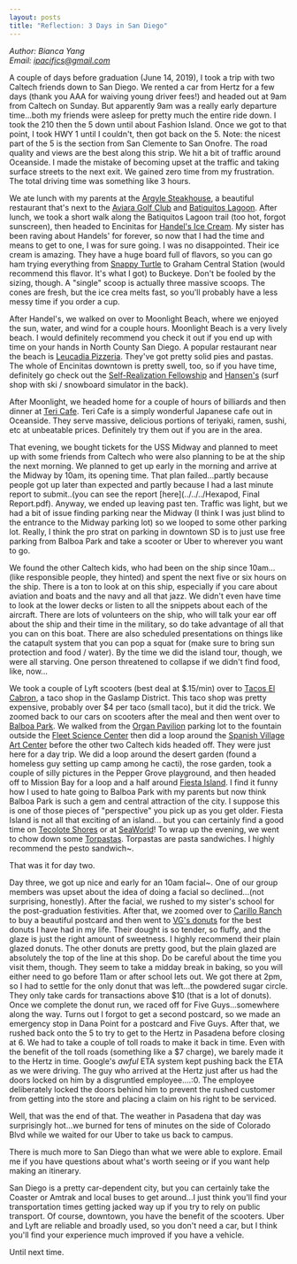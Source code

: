 ```yaml
---
layout: posts
title: "Reflection: 3 Days in San Diego"
---
```

*Author: Bianca Yang*<br>
*Email: <a href="mailto:ipacifics@gmail.com?subject=Hello from the XDRT Blog">ipacifics@gmail.com</a>*<br>

A couple of days before graduation (June 14, 2019), I took a trip with two Caltech friends down to 
San Diego. We rented a car from Hertz for a few days (thank you AAA for waiving young driver fees!)
and headed out at 9am from Caltech on Sunday. But apparently 9am was a really early departure 
time...both my friends were asleep for pretty much the entire ride down. I took the 210 then the 5
down until about Fashion Island. Once we got to that point, I took HWY 1 until I couldn't, then 
got back on the 5. Note: the nicest part of the 5 is the section from San Clemente to San Onofre. 
The road quality and views are the best along this strip. We hit a bit of traffic around Oceanside. 
I made the mistake of becoming upset at the traffic and taking surface streets to the next exit. We 
gained zero time from my frustration. The total driving time was something like 3 hours. 

We ate lunch with my parents at the [Argyle Steakhouse](http://www.argylesteakhouse.com/), a 
beautiful restaurant that's next to the [Aviara Golf Club](http://www.golfaviara.com/) and 
[Batiquitos Lagoon](http://www.batiquitosfoundation.org/). After lunch, we took a short walk along 
the Batiquitos Lagoon trail (too hot, forgot sunscreen), then headed to Encinitas for [Handel's 
Ice Cream](https://handelsicecream.com/). My sister has been raving about Handels' for forever, 
so now that I had the time and means to get to one, I was for sure going. I was no disappointed. 
Their ice cream is amazing. They have a huge board full of flavors, so you can go ham trying 
everything from [Snappy Turtle](https://www.yelp.com/biz_photos/handels-homemade-ice-cream-encinitas?select=RjYUiJxbogLXBAFkyMPmdQ) to Graham Central Station (would recommend this flavor. It's what 
I got) to Buckeye. Don't be fooled by the sizing, though. A "single" scoop is actually three 
massive scoops. The cones are fresh, but the ice crea melts fast, so you'll probably have a less 
messy time if you order a cup.

After Handel's, we walked on over to Moonlight Beach, where we enjoyed the sun, water, and wind 
for a couple hours. Moonlight Beach is a very lively beach. I would definitely recommend you check 
it out if you end up with time on your hands in North County San Diego. A popular restaurant near 
the beach is [Leucadia Pizzeria](https://leucadiapizza.com/). They've got pretty solid pies and 
pastas. The whole of Encinitas downtown is pretty swell, too, so if you have time, definitely go 
check out the [Self-Realization Fellowship](http://www.encinitastemple.org/visiting/) and 
[Hansen's](https://www.hansensurf.com/) (surf shop with ski / snowboard simulator in the back). 

After Moonlight, we headed home for a couple of hours of billiards and then dinner at 
[Teri Cafe](http://tericafe.com/). Teri Cafe is a simply wonderful Japanese cafe out in Oceanside. 
They serve massive, delicious portions of teriyaki, ramen, sushi, etc at unbeatable prices. 
Definitely try them out if you are in the area. 

That evening, we bought tickets for the USS Midway and planned to meet up with some friends from 
Caltech who were also planning to be at the ship the next morning. We planned to get up early in 
the morning and arrive at the Midway by 10am, its opening time. That plan failed...partly because 
people got up later than expected and partly because I had a last minute report to submit..(you can 
see the report [here](../../../Hexapod, Final Report.pdf). Anyway, we ended up leaving past ten. 
Traffic was light, but we had a bit of issue finding parking near the Midway (I think I was just 
blind to the entrance to the Midway parking lot) so we looped to some other parking lot. Really, 
I think the pro strat on parking in downtown SD is to just use free parking from Balboa Park
and take a scooter or Uber to wherever you want to go. 

We found the other Caltech kids, who had been on the ship since 10am...(like responsible people, 
they hinted) and spent the next five or six hours on the ship. There is a ton to look at on this 
ship, especially if you care about aviation and boats and the navy and all that jazz. We didn't 
even have time to look at the lower decks or listen to all the snippets about each of the aircraft.
There are lots of volunteers on the ship, who will talk your ear off about the ship and their time 
in the military, so do take advantage of all that you can on this boat. There are also scheduled 
presentations on things like the catapult system that you can pop a squat for (make sure to bring 
sun protection and food / water). By the time we did the island tour, though, we were all starving. 
One person threatened to collapse if we didn't find food, like, now...

We took a couple of Lyft scooters (best deal at $.15/min) over to 
[Tacos El Cabron](http://www.elcabron.net/), a taco shop in the Gaslamp District. 
This taco shop was pretty expensive, probably over $4 per taco (small taco), 
but it did the trick. We zoomed back to our cars on scooters after the meal and then went over 
to [Balboa Park](https://www.balboapark.org/). We walked from the 
[Organ Pavilion](https://www.balboapark.org/performing-arts/spreckels-organ) parking lot to the 
fountain outside the [Fleet Science Center](https://www.sandiego.gov/park-and-recreation/parks/regional/missionbay/fiestaisland) 
then did a loop around the [Spanish Village Art Center](https://spanishvillageart.com/) before the 
other two Caltech kids headed off. They were just here for a day trip. We did a loop around the 
desert garden (found a homeless guy setting up camp among he cacti), the rose garden, took a couple 
of silly pictures in the Pepper Grove playground, and then headed off to Mission Bay for a loop and 
a half around [Fiesta Island](https://www.sandiego.gov/park-and-recreation/parks/regional/missionbay/fiestaisland). 
I find it funny how I used to hate going to Balboa Park with my parents but now think Balboa Park 
is such a gem and central attraction of the city. I suppose this is one of those pieces of 
"perspective" you pick up as you get older. Fiesta Island is not all that exciting of an island...
but you can certainly find a good time on 
[Tecolote Shores](https://www.californiabeaches.com/beach/tecolote-shores-park-on-mission-bay/) or 
at [SeaWorld](https://www.californiabeaches.com/beach/tecolote-shores-park-on-mission-bay/)! To 
wrap up the evening, we went to chow down some [Torpastas](https://www.torpasta.com/). Torpastas
are pasta sandwiches. I highly recommend the pesto sandwich~. 

That was it for day two. 

Day three, we got up nice and early for an 10am facial~. One of our group members was upset about 
the idea of doing a facial so declined...(not surprising, honestly). After the facial, we rushed 
to my sister's school for the post-graduation festivities. After that, we zoomed over to 
[Carillo Ranch](http://carrillo-ranch.org/) to buy a beautiful postcard and then went to [VG's 
donuts](http://carrillo-ranch.org/) for the best donuts I have had in my life. Their dought is 
so tender, so fluffy, and the glaze is just the right amount of sweetness. I highly recommend 
their plain glazed donuts. The other donuts are pretty good, but the plain glazed are absolutely 
the top of the line at this shop. Do be careful about the time you visit them, though. They seem 
to take a midday break in baking, so you will either need to go before 11am or after school lets 
out. We got there at 2pm, so I had to settle for the only donut that was left...the powdered sugar 
circle. They only take cards for transactions above $10 (that is a lot of donuts). Once we complete 
the donut run, we raced off for Five Guys...somewhere along the way. Turns out I forgot to get 
a second postcard, so we made an emergency stop in Dana Point for a postcard and Five Guys. After 
that, we rushed back onto the 5 to try to get to the Hertz in Pasadena before closing at 6. We had 
to take a couple of toll roads to make it back in time. Even with the benefit of the toll roads 
(something like a $7 charge), we barely made it to the Hertz in time. Google's *awful* ETA system 
kept pushing back the ETA as we were driving. The guy who arrived at the Hertz just after us had 
the doors locked on him by a disgruntled employee....:0. The employee deliberately locked the doors 
behind him to prevent the rushed customer from getting into the store and placing a claim on his 
right to be serviced. 

Well, that was the end of that. The weather in Pasadena that day was surprisingly hot...we 
burned for tens of minutes on the side of Colorado Blvd while we waited for our Uber to take us 
back to campus.

There is much more to San Diego than what we were able to explore. Email me if you have questions 
about what's worth seeing or if you want help making an itinerary.

San Diego is a pretty car-dependent city, but you can certainly take the Coaster or Amtrak and local 
buses to get around...I just think you'll find your transportation times getting jacked way up if 
you try to rely on public transport. Of course, downtown, you have the benefit of the scooters. 
Uber and Lyft are reliable and broadly used, so you don't need a car, but I think you'll find your 
experience much improved if you have a vehicle.

Until next time.
